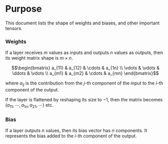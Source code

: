 # Purpose

This document lists the shape of weights and biases, and other important tensors.

### Weights

If a layer receives $m$ values as inputs and outputs $n$ values as outputs, then its weight matrix shape is $m \times n$.

$$\begin{bmatrix}
a_{11} & a_{12} & \cdots & a_{1n} \\
\vdots & \vdots & \ddots & \vdots \\
a_{m1} & a_{m2} & \cdots & a_{mn}
\end{bmatrix}$$

where $a_{ij}$ is the contribution from the $j$-th component of the input to the $i$-th component of the output.

If the layer is flattened by reshaping its size to $-1$, then the matrix becomes $(a_{11}, \cdots, a_{1n}, a_{21}, \cdots)$ etc.

### Bias

If a layer outputs $n$ values, then its bias vector has $n$ components. It represents the bias added to the $i$-th component of the output.